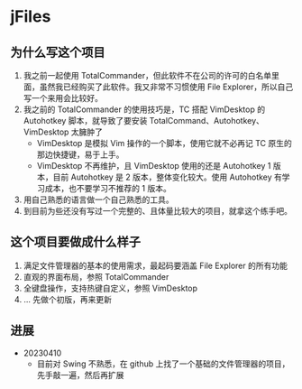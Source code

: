 # jFiles

## 为什么写这个项目

1. 我之前一起使用 TotalCommander，但此软件不在公司的许可的白名单里面，虽然我已经购买了此软件。我又非常不习惯使用 File Explorer，所以自己写一个来用会比较好。
2. 我之前的 TotalCommander 的使用技巧是，TC 搭配 VimDesktop 的 Autohotkey 脚本，就导致了要安装 TotalCommand、Autohotkey、VimDesktop 太臃肿了
    - VimDesktop 是模拟 Vim 操作的一个脚本，使用它就不必再记 TC 原生的那边快捷键，易于上手。
    - VimDesktop 不再维护，且 VimDesktop 使用的还是 Autohotkey 1 版本，目前 Autohotkey 是 2 版本，整体变化较大。使用 Autohotkey 有学习成本，也不要学习不推荐的 1 版本。
3. 用自己熟悉的语言做一个自己熟悉的工具。
4. 到目前为些还没有写过一个完整的、且体量比较大的项目，就拿这个练手吧。

## 这个项目要做成什么样子

1. 满足文件管理器的基本的使用需求，最起码要涵盖 File Explorer 的所有功能
2. 直观的界面布局，参照 TotalCommander
3. 全键盘操作，支持热键自定义，参照 VimDesktop
4. ... 先做个初版，再来更新

## 进展

- 20230410
   - 目前对 Swing 不熟悉，在 github 上找了一个基础的文件管理器的项目，先手敲一遍，然后再扩展



